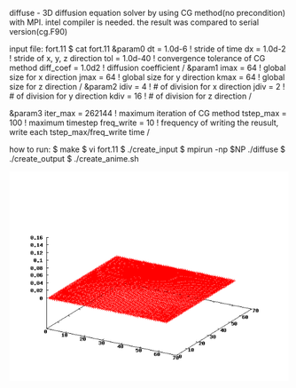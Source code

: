 diffuse - 3D diffusion equation solver by using CG method(no precondition) with MPI.
          intel compiler is needed.
	  the result was compared to serial version(cg.F90)
	  
input file: fort.11
$ cat fort.11
&param0
dt  = 1.0d-6 ! stride of time
dx  = 1.0d-2 ! stride of x, y, z direction
tol = 1.0d-40  ! convergence tolerance of CG method
diff_coef = 1.0d2 ! diffusion coefficient
/
&param1
imax = 64 ! global size for x direction
jmax = 64 ! global size for y direction
kmax = 64 ! global size for z direction
/
&param2
idiv = 4  ! # of division for x direction
jdiv = 2  ! # of division for y direction
kdiv = 16 ! # of division for z direction
/

&param3
iter_max = 262144 ! maximum iteration of CG method
tstep_max = 100   ! maximum timestep
freq_write = 10   ! frequency of writing the reusult, write each tstep_max/freq_write time
/


how to run:
$ make
$ vi fort.11
$ ./create_input
$ mpirun -np $NP ./diffuse
$ ./create_output
$ ./create_anime.sh

![Alt text](./diffuse.gif?raw=true "diffuse.gif")
